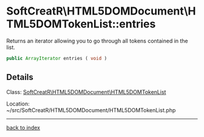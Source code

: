 # SoftCreatR\HTML5DOMDocument\HTML5DOMTokenList::entries

Returns an iterator allowing you to go through all tokens contained in the list.

```php
public ArrayIterator entries ( void )
```

## Details

Class: [SoftCreatR\HTML5DOMDocument\HTML5DOMTokenList](softcreatr.html5domdocument.html5domtokenlist.class.md)

Location: ~/src/SoftCreatR/HTML5DOMDocument/HTML5DOMTokenList.php

---

[back to index](index.md)

